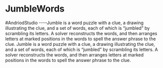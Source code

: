 # JumbleWords
#AndriodStudio ----Jumble is a word puzzle with a clue, a drawing illustrating the clue, and a set of words, each of which is “jumbled” by scrambling its letters. A solver reconstructs the words, and then arranges letters at marked positions in the words to spell the answer phrase to the clue.
Jumble is a word puzzle with a clue, a drawing illustrating the clue, and a set of words, each of which is “jumbled” by scrambling its letters. A solver reconstructs the words, and then arranges letters at marked positions in the words to spell the answer phrase to the clue.
